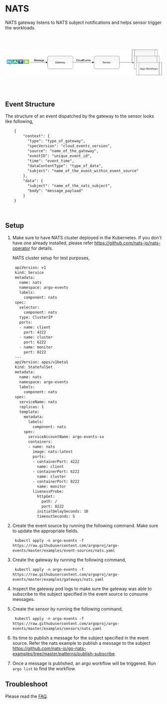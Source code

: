 # NATS

NATS gateway listens to NATS subject notifications and helps sensor trigger the workloads.

<br/>
<br/>

<p align="center">
  <img src="https://github.com/argoproj/argo-events/blob/master/docs/assets/nats-setup.png?raw=true" alt="NATS Setup"/>
</p>

<br/>
<br/>


## Event Structure
The structure of an event dispatched by the gateway to the sensor looks like following,

        {
            "context": {
              "type": "type_of_gateway",
              "specVersion": "cloud_events_version",
              "source": "name_of_the_gateway",
              "eventID": "unique_event_id",
              "time": "event_time",
              "dataContentType": "type_of_data",
              "subject": "name_of_the_event_within_event_source"
            },
            "data": {
              "subject": "name_of_the_nats_subject",
              "body": "message_payload"
            }
        }


<br/>

## Setup

1. Make sure to have NATS cluster deployed in the Kubernetes. If you don't have one already installed, please refer https://github.com/nats-io/nats-operator for details.

   NATS cluster setup for test purposes,
   
        apiVersion: v1
        kind: Service
        metadata:
          name: nats
          namespace: argo-events
          labels:
            component: nats
        spec:
          selector:
            component: nats
          type: ClusterIP
          ports:
          - name: client
            port: 4222
          - name: cluster
            port: 6222
          - name: monitor
            port: 8222
        ---
        apiVersion: apps/v1beta1
        kind: StatefulSet
        metadata:
          name: nats
          namespace: argo-events
          labels:
            component: nats
        spec:
          serviceName: nats
          replicas: 1
          template:
            metadata:
              labels:
                component: nats
            spec:
              serviceAccountName: argo-events-sa
              containers:
              - name: nats
                image: nats:latest
                ports:
                - containerPort: 4222
                  name: client
                - containerPort: 6222
                  name: cluster
                - containerPort: 8222
                  name: monitor
                livenessProbe:
                  httpGet:
                    path: /
                    port: 8222
                  initialDelaySeconds: 10
                  timeoutSeconds: 5

2. Create the event source by running the following command. Make sure to update the appropriate fields.

        kubectl apply -n argo-events -f https://raw.githubusercontent.com/argoproj/argo-events/master/examples/event-sources/nats.yaml

3. Create the gateway by running the following command,

        kubectl apply -n argo-events -f https://raw.githubusercontent.com/argoproj/argo-events/master/examples/gateways/nats.yaml

4. Inspect the gateway pod logs to make sure the gateway was able to subscribe to the subject specified in the event source to consume messages.

5. Create the sensor by running the following command,

        kubectl apply -n argo-events -f https://raw.githubusercontent.com/argoproj/argo-events/master/examples/sensors/nats.yaml
        
6. Its time to publish a message for the subject specified in the event source. Refer the nats example to publish a message to the subject https://github.com/nats-io/go-nats-examples/tree/master/patterns/publish-subscribe.

7. Once a message is published, an argo workflow will be triggered. Run `argo list` to find the workflow. 

## Troubleshoot
Please read the [FAQ](https://argoproj.github.io/argo-events/faq/).
